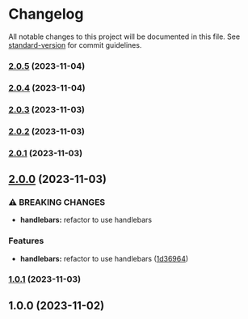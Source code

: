 # Changelog

All notable changes to this project will be documented in this file. See [standard-version](https://github.com/conventional-changelog/standard-version) for commit guidelines.

### [2.0.5](https://github.com/clydetealium/action-handlebars/compare/v2.0.4...v2.0.5) (2023-11-04)

### [2.0.4](https://github.com/clydetealium/action-handlebars/compare/v2.0.3...v2.0.4) (2023-11-04)

### [2.0.3](https://github.com/clydetealium/action-handlebars/compare/v2.0.2...v2.0.3) (2023-11-03)

### [2.0.2](https://github.com/clydetealium/action-handlebars/compare/v2.0.1...v2.0.2) (2023-11-03)

### [2.0.1](https://github.com/clydetealium/action-handlebars/compare/v2.0.0...v2.0.1) (2023-11-03)

## [2.0.0](https://github.com/clydetealium/action-handlebars/compare/v1.0.1...v2.0.0) (2023-11-03)


### ⚠ BREAKING CHANGES

* **handlebars:** refactor to use handlebars

### Features

* **handlebars:** refactor to use handlebars ([1d36964](https://github.com/clydetealium/action-handlebars/commit/1d369641a920a0236836b180a25c8db60b8ad98d))

### [1.0.1](https://github.com/clydetealium/action-mustache/compare/v1.0.0...v1.0.1) (2023-11-03)

## 1.0.0 (2023-11-02)
